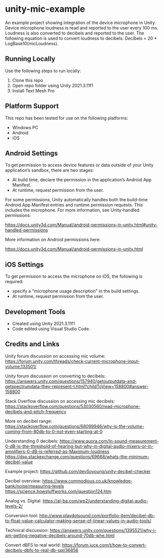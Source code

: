 # unity-mic-example
An example project showing integration of the device microphone in Unity. Device microphone loudness is read and reported to the user every 100 ms. Loudness is also converted to decibels and reported to the user. The following equation is used to convert loudness to decibels: Decibels =  20 * LogBase10(micLoudness).

## Running Locally
Use the following steps to run locally:
1. Clone this repo
2. Open repo folder using Unity 2021.3.11f1
3. Install Text Mesh Pro

## Platform Support
This repo has been tested for use on the following platforms:
- Windows PC
- Android
- iOS

## Android Settings
To get permission to access device features or data outside of your Unity application’s sandbox, there are two stages:
- At build time, declare the permission in the application’s Android App Manifest.
- At runtime, request permission from the user.

For some permissions, Unity automatically handles both the build-time Android App Manifest entries and runtime permission requests. This includes the microphone. For more information, see Unity-handled permissions:

https://docs.unity3d.com/Manual/android-permissions-in-unity.html#unity-handled-permissions

More information on Android permissions here:

https://docs.unity3d.com/Manual/android-permissions-in-unity.html

## iOS Settings
To get permission to access the microphone on iOS, the following is required:
- specify a "microphone usage description" in the build settings.
- At runtime, request permission from the user.

## Development Tools
- Created using Unity 2021.3.11f1
- Code edited using Visual Studio Code.

## Credits and Links
Unity forum discussion on accessing mic volume:
https://forum.unity.com/threads/check-current-microphone-input-volume.133501/

Unity forum discussion on converting to decibels:
https://answers.unity.com/questions/157940/getoutputdata-and-getspectrumdata-they-represent-t.html?childToView=158800#answer-158800

Stack Overflow discussion on accessing mic decibels:
https://stackoverflow.com/questions/53030560/read-microphone-decibels-and-pitch-frequency

More on decibel range:
https://stackoverflow.com/questions/68099946/why-is-the-volume-coming-from-80db-to-0-not-even-starting-at-0

Understanding 0 decibels:
https://www.quora.com/In-sound-measurement-0-dB-is-the-threshold-of-hearing-but-why-in-digital-audio-mixers-or-in-amplifiers-0-dB-is-referred-as-Maximum-loudness
https://dsp.stackexchange.com/questions/69668/whats-the-minimum-decibel-value

Example project:
https://github.com/devSoyoung/unity-decibel-checker

Decibel overview:
https://www.commodious.co.uk/knowledge-bank/noise/measuring-levels
https://science.howstuffworks.com/question124.htm

Analog vs. Digital:
https://al-ba.com/wp2/understanding-digital-audio-levels-2/

Conversion tool:
http://www.playdotsound.com/portfolio-item/decibel-db-to-float-value-calculator-making-sense-of-linear-values-in-audio-tools/

Technical discussion:
https://answers.unity.com/questions/1395521/why-i-am-getting-negative-decibels-around-70db-whe.html

Convert dBFS to real world:
https://forum.juce.com/t/how-to-convert-decibels-dbfs-to-real-db-spl/36856